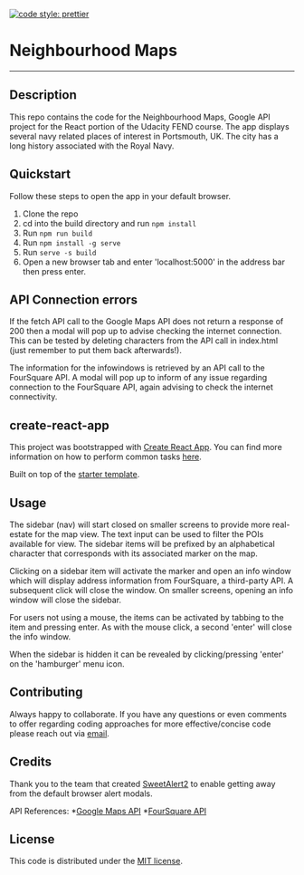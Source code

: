 [![code style: prettier](https://img.shields.io/badge/code_style-prettier-ff69b4.svg?style=flat-square)](https://github.com/prettier/prettier)

# Neighbourhood Maps
---
## Description

This repo contains the code for the Neighbourhood Maps, Google API project for the React portion of the Udacity FEND course. The app displays several navy related places of interest in Portsmouth, UK. The city has a long history associated with the Royal Navy.

## Quickstart

Follow these steps to open the app in your default browser.

1. Clone the repo
2. cd into the build directory and run `npm install`
3. Run `npm run build`
4. Run `npm install -g serve`
5. Run `serve -s build`
6. Open a new browser tab and enter 'localhost:5000' in the address bar then press enter.

## API Connection errors

If the fetch API call to the Google Maps API does not return a response of 200 then a modal will pop up to advise checking the internet connection. This can be tested by deleting characters from the API call in index.html (just remember to put them back afterwards!).

The information for the infowindows is retrieved by an API call to the FourSquare API. A modal will pop up to inform of any issue regarding connection to the FourSquare API, again advising to check the internet connectivity.

## create-react-app

This project was bootstrapped with [Create React App](https://github.com/facebookincubator/create-react-app). You can find more information on how to perform common tasks [here](https://github.com/facebookincubator/create-react-app/blob/master/packages/react-scripts/template/README.md).

Built on top of the [starter template](https://github.com/udacity/reactnd-project-myreads-starter).

## Usage

The sidebar (nav) will start closed on smaller screens to provide more real-estate for the map view. The text input can be used to filter the POIs available for view. The sidebar items will be prefixed by an alphabetical character that corresponds with its associated marker on the map.

Clicking on a sidebar item will activate the marker and open an info window which will display address information from FourSquare, a third-party API. A subsequent click will close the window. On smaller screens, opening an info window will close the sidebar.

For users not using a mouse, the items can be activated by tabbing to the item and pressing enter. As with the mouse click, a second 'enter' will close the info window.

When the sidebar is hidden it can be revealed by clicking/pressing 'enter' on the 'hamburger' menu icon.

## Contributing

Always happy to collaborate. If you have any questions or even comments to offer regarding coding approaches for more effective/concise code please reach out via [email](mailto:sghconnolly@gmail.com).

## Credits

Thank you to the team that created [SweetAlert2](https://sweetalert2.github.io/#examples) to enable getting away from the default browser alert modals.

API References:
  *[Google Maps API](https://developers.google.com/maps/documentation/javascript/tutorial)
  *[FourSquare API](https://developer.foursquare.com/)

## License
This code is distributed under the [MIT license](https://opensource.org/licenses/MIT).
